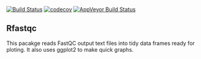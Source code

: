[![Build Status](https://travis-ci.org/MahShaaban/Rfastqc.svg?branch=master)](https://travis-ci.org/MahShaaban/Rfastqc)
[![codecov](https://codecov.io/gh/MahShaaban/Rfastqc/branch/master/graph/badge.svg)](https://codecov.io/gh/MahShaaban/Rfastqc)
[![AppVeyor Build Status](https://ci.appveyor.com/api/projects/status/github/MahShaaban/rfastqc?branch=master&svg=true)](https://ci.appveyor.com/project/MahShaaban/rfastqc)

## Rfastqc

This pacakge reads FastQC output text files into tidy data frames ready for ploting. It also uses ggplot2 to make quick graphs.
